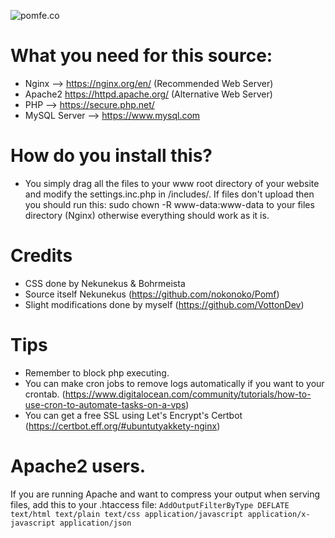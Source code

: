 ![pomfe.co](https://a.pomfe.co/fvdylpx.png)

# What you need for this source:
* Nginx --> https://nginx.org/en/ (Recommended Web Server)
* Apache2 https://httpd.apache.org/ (Alternative Web Server)
* PHP --> https://secure.php.net/
* MySQL Server --> https://www.mysql.com

# How do you install this?
* You simply drag all the files to your www root directory of your website and modify the settings.inc.php in /includes/. If files don't upload then you should run this: sudo chown -R www-data:www-data to your files directory (Nginx) otherwise everything should work as it is.


# Credits
* CSS done by Nekunekus & Bohrmeista
* Source itself Nekunekus (https://github.com/nokonoko/Pomf)
* Slight modifications done by myself (https://github.com/VottonDev)

# Tips
* Remember to block php executing.
* You can make cron jobs to remove logs automatically if you want to your crontab. (https://www.digitalocean.com/community/tutorials/how-to-use-cron-to-automate-tasks-on-a-vps)
* You can get a free SSL using Let's Encrypt's Certbot (https://certbot.eff.org/#ubuntutyakkety-nginx)

# Apache2 users.
If you are running Apache and want to compress your output when serving files, add this to your .htaccess file:
```AddOutputFilterByType DEFLATE text/html text/plain text/css application/javascript application/x-javascript application/json```
